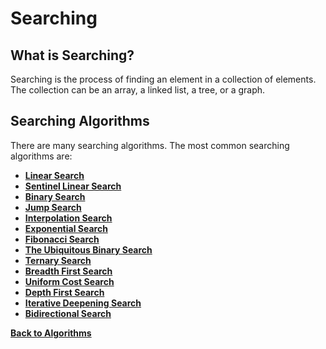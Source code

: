 # Searching

## What is Searching?

Searching is the process of finding an element in a collection of elements. The collection can be an array, a linked list, a tree, or a graph.

## Searching Algorithms

There are many searching algorithms. The most common searching algorithms are:

- [**Linear Search**](LinearSearch.md)
- [**Sentinel Linear Search**](SentinelLinearSearch.md)
- [**Binary Search**](BinarySearch.md)
- [**Jump Search**](JumpSearch.md)
- [**Interpolation Search**](InterpolationSearch.md)
- [**Exponential Search**](ExponentialSearch.md)
- [**Fibonacci Search**](FibonacciSearch.md)
- [**The Ubiquitous Binary Search**](TheUbiquitousBinarySearch.md)
- [**Ternary Search**](TernarySearch.md)
- [**Breadth First Search**](BreadthFirstSearch.md)
- [**Uniform Cost Search**](UniformCostSearch.md)
- [**Depth First Search**](DepthFirstSearch.md)
- [**Iterative Deepening Search**](IterativeDeepeningSearch.md)
- [**Bidirectional Search**](BidirectionalSearch.md)

[**Back to Algorithms**](../README.md)
